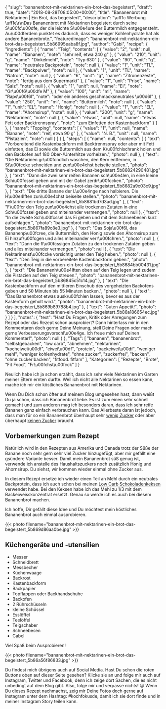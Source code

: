 {
    "slug": "bananenbrot-mit-nektarinen-ein-brot-das-begeistert",
    "draft": true,
    "date": "2018-08-28T08:05:00+00:00",
    "title": "Bananenbrot mit Nektarinen | Ein Brot, das begeistert",
    "description": "\uff1c Werbung \uff1e\r\nDas Bananenbrot mit Nektarinen begeistert durch seine S\u00fc\u00dfe, der die leichte S\u00e4ure der Buttermilch entgegensteht. Au\u00dferdem punktet es dadurch, dass es weniger Kohlenhydrate hat als andere Bananenbrote.",
    "featuredImage": "bananenbrot-mit-nektarinen-ein-brot-das-begeistert_5b86995eaba8f.jpg",
    "author": "Gabi",
    "recipe": {
        "ingredients": [
            {
                "name": "Teig",
                "contents": [
                    {
                        "value": "2",
                        "unit": null,
                        "name": "Bananen",
                        "note": "sehr reif, etwa 240 g"
                    },
                    {
                        "value": "210",
                        "unit": "g",
                        "name": "Dinkelmehl",
                        "note": "Typ 630"
                    },
                    {
                        "value": "90",
                        "unit": "g",
                        "name": "neutrales Backprotein",
                        "note": null
                    },
                    {
                        "value": "1",
                        "unit": "TL",
                        "name": "Backpulver",
                        "note": null
                    },
                    {
                        "value": "1",
                        "unit": "TL",
                        "name": "Natron",
                        "note": null
                    },
                    {
                        "value": "6",
                        "unit": "g",
                        "name": "Zitronenzeste",
                        "note": "fertig aus dem Supermarkt"
                    },
                    {
                        "value": "1",
                        "unit": "Prise",
                        "name": "Salz",
                        "note": null
                    },
                    {
                        "value": "1",
                        "unit": null,
                        "name": "Ei",
                        "note": "Gr\u00f6\u00dfe M"
                    },
                    {
                        "value": "100",
                        "unit": "ml",
                        "name": "Raps\u00f6l",
                        "note": "oder ein anderes geschmacksneutrales \u00d6l"
                    },
                    {
                        "value": "250",
                        "unit": "ml",
                        "name": "Buttermilch",
                        "note": null
                    },
                    {
                        "value": "1",
                        "unit": "EL",
                        "name": "Honig",
                        "note": null
                    },
                    {
                        "value": "1",
                        "unit": "EL",
                        "name": "Ahornsirup",
                        "note": null
                    },
                    {
                        "value": "200",
                        "unit": "g",
                        "name": "Nektarinen",
                        "note": null
                    },
                    {
                        "value": "etwas",
                        "unit": null,
                        "name": "etwas Fett oder Backtrennspray",
                        "note": "zum Einfetten der Kastenbackform"
                    }
                ]
            },
            {
                "name": "Topping",
                "contents": [
                    {
                        "value": "1",
                        "unit": null,
                        "name": "Banane",
                        "note": "reif, etwa 90 g"
                    },
                    {
                        "value": "N. B.",
                        "unit": null,
                        "name": "Pistazien",
                        "note": null
                    }
                ]
            }
        ],
        "steps": [
            {
                "name": null,
                "contents": [
                    {
                        "text": "Vorbereitend die Kastenbackform mit Backtrennspray oder aber mit Fett einfetten, das Ei sowie die Buttermilch aus dem K\u00fchlschrank holen und den Backofen auf 180 Ober-\/Unterhitze vorheizen.",
                        "photo": null
                    },
                    {
                        "text": "Die Nektarinen gr\u00fcndlich waschen, den Kern entfernen, in St\u00fccke schneiden und zun\u00e4chst beiseite stellen.",
                        "photo": "bananenbrot-mit-nektarinen-ein-brot-das-begeistert_5b86824290481.jpg"
                    },
                    {
                        "text": "Dann die zwei sehr reifen Bananen sch\u00e4len, in eine kleine Sch\u00fcssel geben und mit der Gabel zerdr\u00fccken.",
                        "photo": "bananenbrot-mit-nektarinen-ein-brot-das-begeistert_5b8682a9c03c9.jpg"
                    },
                    {
                        "text": "Die dritte Banane der L\u00e4nge nach halbieren. Die H\u00e4lften zun\u00e4chst beiseite stellen.",
                        "photo": "bananenbrot-mit-nektarinen-ein-brot-das-begeistert_5b8681bd7d3ad.jpg"
                    },
                    {
                        "text": "F\u00fcr den Teig zun\u00e4chst alle trockenen Zutaten in eine Sch\u00fcssel geben und miteinander vermengen.",
                        "photo": null
                    },
                    {
                        "text": "In die zweite Sch\u00fcssel das Ei geben und mit dem Schneebesen kurz aufschlagen.",
                        "photo": "bananenbrot-mit-nektarinen-ein-brot-das-begeistert_5b867fa89c8e3.jpg"
                    },
                    {
                        "text": "Das Soja\u00f6l, das Bananenp\u00fcree, die Buttermilch, den Honig sowie den Ahornsirup zum Ei hinzuf\u00fcgen und alles miteinander verr\u00fchren.",
                        "photo": null
                    },
                    {
                        "text": "Dann die fl\u00fcssigen Zutaten zu den trockenen Zutaten geben und alles miteinander vermengen.",
                        "photo": null
                    },
                    {
                        "text": "Die Nektarinenst\u00fccke vorsichtig unter den Teig heben.",
                        "photo": null
                    },
                    {
                        "text": "Den Teig in die vorbereitete Kastenbackform geben.",
                        "photo": "bananenbrot-mit-nektarinen-ein-brot-das-begeistert_5b8684bb00431.jpg"
                    },
                    {
                        "text": "Die Bananenh\u00e4lften oben auf den Teig legen und zudem die Pistazien auf den Teig streuen.",
                        "photo": "bananenbrot-mit-nektarinen-ein-brot-das-begeistert_5b86845c51c14.jpg"
                    },
                    {
                        "text": "Die Kastenbackform auf den mittleren Einschub des vorgeheizten Backofens geben und 50 Minuten bis 55 Minuten backen.",
                        "photo": null
                    },
                    {
                        "text": "Das Bananenbrot etwas ausk\u00fchlen lassen, bevor es aus der Kastenform geholt wird.",
                        "photo": "bananenbrot-mit-nektarinen-ein-brot-das-begeistert_5b869b89788b4.jpg"
                    },
                    {
                        "text": "Guten Appetit!",
                        "photo": "bananenbrot-mit-nektarinen-ein-brot-das-begeistert_5b86a186654ec.jpg"
                    }
                ]
            }
        ],
        "notes": {
            "text": "Hast Du Fragen, Kritik oder Anregungen zum Rezept oder das Rezept schon ausprobiert? Dann hinterlass mir in den Kommentaren doch gerne Deine Meinung, stell Deine Fragen oder mach gerne Verbesserungsvorschl\u00e4ge. Ich freue mich auf Deinen Kommentar!",
            "photo": null
        }
    },
    "Tags": [
        "bananen",
        "bananenbrot",
        "selbstgebacken",
        "low carb",
        "abnehmen",
        "nektarinen",
        "kocheiwei\u00df",
        "eiwei\u00df",
        "protein",
        "backeiwei\u00df",
        "weniger mehl",
        "weniger kohlenhydrate",
        "ohne zucker",
        "zuckerfrei",
        "backen",
        "ohne zucker backen",
        "fitfood. fitfam"
    ],
    "Kategorien": [
        "Rezepte",
        "Brote",
        "Fit Food",
        "Fr\u00fchst\u00fcck"
    ]
}

Neulich habe ich  ja schon erzählt, dass ich sehr viele Nektarinen im Garten meiner Eltern ernten durfte. Weil ich nicht alle Nektarinen so essen kann, mache ich mir ein köstliches Bananenbrot mit Nektarinen.

Wenn Du Dich schon öfter auf meinem Blog umgesehen hast, dann weißt Du ja schon, dass ich Bananenbrot liebe. Es ist zum einen sehr schnell gemacht und zum anderen mag ich besonders daran, dass ich sehr reife Bananen ganz einfach verbrauchen kann. Das Allerbeste daran ist jedoch, dass man für so ein Bananenbrot überhaupt sehr [wenig Zucker](https://kochfokus.de/artikel/kuerbis-bananen-brot-fuer-gute-laune/ "wenig Zucker") oder aber überhaupt [keinen Zucker](https://kochfokus.de/artikel/bananenbrot-mit-walnuessen/ "keinen Zucker") braucht.

## Vorbemerkungen zum Rezept

Natürlich wird in den Rezepten aus Amerika und Canada trotz der Süße der Banane noch sehr gern  sehr viel Zucker hinzugefügt, aber mir gefällt eine gsündere Variante besser. Damit mein Bananenbrot süß genug ist, verwende ich anstelle des Haushaltszuckers noch zusätzlich Honig und Ahornsirup. Du siehst, wir kommen wieder einmal ohne Zucker aus.

In diesem Rezept ersetze ich wieder einen Teil  an Mehl durch ein neutrales Backprotein, dass ich auch schon bei meinen [Low Carb Schokoladenkeksen](https://kochfokus.de/artikel/rezept-low-carb-schokoladenkekse/ "Low Carb Schokoladenkeksen") verwendet habe. Bei den Keksen habe ich das Mehl zu 1/3 mit dem Backeiweisskonzentrat ersetzt. Genau so werde ich es auch bei diesem Bananenbrot machen.

Ich hoffe, Dir gefällt diese Idee und Du möchtest mein köstliches Bananenbrot auch einmal ausprobieren.

{{< photo filename="bananenbrot-mit-nektarinen-ein-brot-das-begeistert_5b869d86aa0be.jpg" >}}

## Küchengeräte und -utensilien

- Messer
- Schneidbrett
- Messbecher
- Küchenwaage
- Backrost
- Kastenbackform
- Backpapier
- Topflappen oder Backhandschuhe
- Backofen
- 2 Rührschüsseln
- kleine Schüssel
- Esslöffel
- Teelöffel
- Teigschaber
- Schneebesen
- Gabel

Viel Spaß beim Ausprobieren!

{{< photo filename="bananenbrot-mit-nektarinen-ein-brot-das-begeistert_5b86a56f86833.jpg" >}}

Du findest mich übrigens auch auf Social Media. Hast Du schon die roten Buttons oben auf dieser Seite gesehen? Klicke sie an und folge mir auch auf Instagram, Twitter und Facebook, denn ich zeige dort Sachen, die es nicht unbedingt auf dem Blog gibt. Also, folge mir und verpasse nichts! 😉 Wenn Du dieses Rezept nachmachst, zeig mir Deine Fotos doch gerne auf Instagram unter dem Hashtag: #kochfokusde, damit ich sie dort finde und in meiner Instagram Story teilen kann.